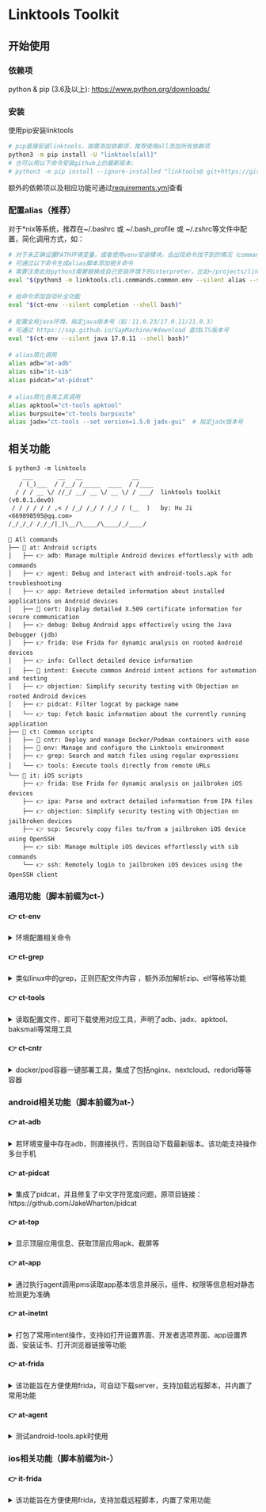# Linktools Toolkit

## 开始使用

### 依赖项

python & pip (3.6及以上): <https://www.python.org/downloads/>

### 安装

使用pip安装linktools

```bash
# pip直接安装linktools，按需添加依赖项，推荐使用all添加所有依赖项
python3 -m pip install -U "linktools[all]"
# 也可以用以下命令安装github上的最新版本:
# python3 -m pip install --ignore-installed "linktools@ git+https://github.com/ice-black-tea/linktools.git@master"
```

额外的依赖项以及相应功能可通过[requirements.yml](https://github.com/ice-black-tea/linktools/blob/master/requirements.yml)查看

### 配置alias（推荐）

对于*nix等系统，推荐在~/.bashrc 或 ~/.bash_profile 或 ~/.zshrc等文件中配置，简化调用方式，如：

```bash
# 对于未正确设置PATH环境变量，或者使用venv安装模块，会出现命令找不到的情况（command not found: ct-env）
# 可通过以下命令生成alias脚本添加相关命令
# 需要注意此处python3需要替换成自己安装环境下的interpreter，比如~/projects/linktools/venv/bin/python
eval "$(python3 -m linktools.cli.commands.common.env --silent alias --shell bash)"

# 给命令添加自动补全功能
eval "$(ct-env --silent completion --shell bash)"  

# 配置全局java环境，指定java版本号（如：11.0.23/17.0.11/21.0.3）
# 可通过 https://sap.github.io/SapMachine/#download 查找LTS版本号
eval "$(ct-env --silent java 17.0.11 --shell bash)"

# alias简化调用
alias adb="at-adb"
alias sib="it-sib"
alias pidcat="at-pidcat"

# alias简化各类工具调用
alias apktool="ct-tools apktool"
alias burpsuite="ct-tools burpsuite"
alias jadx="ct-tools --set version=1.5.0 jadx-gui"  # 指定jadx版本号
```

## 相关功能

```
$ python3 -m linktools
    ___       __   __              __
   / (_)___  / /__/ /_____  ____  / /____
  / / / __ \/ //_/ __/ __ \/ __ \/ / ___/  linktools toolkit (v0.0.1.dev0)
 / / / / / / ,< / /_/ /_/ / /_/ / (__  )   by: Hu Ji <669898595@qq.com>
/_/_/_/ /_/_/|_|\__/\____/\____/_/____/

📎 All commands
├── 📖 at: Android scripts
│   ├── 👉 adb: Manage multiple Android devices effortlessly with adb commands
│   ├── 👉 agent: Debug and interact with android-tools.apk for troubleshooting
│   ├── 👉 app: Retrieve detailed information about installed applications on Android devices
│   ├── 📘 cert: Display detailed X.509 certificate information for secure communication
│   ├── 👉 debug: Debug Android apps effectively using the Java Debugger (jdb)
│   ├── 👉 frida: Use Frida for dynamic analysis on rooted Android devices
│   ├── 👉 info: Collect detailed device information
│   ├── 📘 intent: Execute common Android intent actions for automation and testing
│   ├── 👉 objection: Simplify security testing with Objection on rooted Android devices
│   ├── 👉 pidcat: Filter logcat by package name
│   └── 👉 top: Fetch basic information about the currently running application
├── 📖 ct: Common scripts
│   ├── 📘 cntr: Deploy and manage Docker/Podman containers with ease
│   ├── 📘 env: Manage and configure the Linktools environment
│   ├── 👉 grep: Search and match files using regular expressions
│   └── 👉 tools: Execute tools directly from remote URLs
└── 📖 it: iOS scripts
    ├── 👉 frida: Use Frida for dynamic analysis on jailbroken iOS devices
    ├── 👉 ipa: Parse and extract detailed information from IPA files
    ├── 👉 objection: Simplify security testing with Objection on jailbroken devices
    ├── 👉 scp: Securely copy files to/from a jailbroken iOS device using OpenSSH
    ├── 👉 sib: Manage multiple iOS devices effortlessly with sib commands
    └── 👉 ssh: Remotely login to jailbroken iOS devices using the OpenSSH client
```

### 通用功能（脚本前缀为ct-）

#### 👉 ct-env

<details>
<summary>环境配置相关命令</summary>

##### 常用命令

```bash
# 生成alias脚本，常配合~/.bashrc等文件使用
$ ct-env --silent alias --shell bash

# 生成自动补全脚本，常配合~/.bashrc等文件使用
$ ct-env --silent completion --shell bash

# 生成配置java环境变量脚本，常配合~/.bashrc等文件使用
$ ct-env --silent java 17.0.11 --shell bash

# 进入已初始化相关环境变量的shell
$ ct-env shell

# 清除项目中7天以上未使用的缓存文件
$ ct-env clean 7
```

</details>

#### 👉 ct-grep

<details>
<summary>类似linux中的grep，正则匹配文件内容 ，额外添加解析zip、elf等格等功能</summary>

![ct-grep](https://raw.githubusercontent.com/ice-black-tea/linktools/master/images/ct-grep.png)

</details>

#### 👉 ct-tools

<details>
<summary>读取配置文件，即可下载使用对应工具，声明了adb、jadx、apktool、baksmali等常用工具</summary>

##### 常用命令

所有声明的工具可通过[配置文件](https://github.com/ice-black-tea/linktools/blob/master/src/linktools/template/tools.yml)查看，此处以apktool举例

```bash
# 初始化并执行apktool命令
$ ct-tools apktool -h

# 查看apktool相关配置
$ ct-tools --config apktool

# 只初始化不执行
$ ct-tools --download apktool

# 清除apktool相关文件
$ ct-tools --clear apktool

# 后台运行apktool
$ ct-tools --daemon apktool

# 修改apktool版本号
$ ct-tools --set version=2.5.0 apktool
```

</details>

#### 👉 ct-cntr

<details>
<summary>docker/pod容器一键部署工具，集成了包括nginx、nextcloud、redorid等等容器</summary>

##### 参考

1. [搭建homelab](https://github.com/ice-black-tea/cntr-homelab)
2. [搭建redroid](https://github.com/redroid-rockchip)

</details>

### android相关功能（脚本前缀为at-）

#### 👉 at-adb

<details>
<summary>若环境变量中存在adb，则直接执行，否则自动下载最新版本。该功能支持操作多台手机</summary>

##### 常用命令

at-adb的命令与adb命令一致，以下以adb shell举例

```bash
# 指定序列号，并调用adb shell
$ at-adb -s xxx shell

# 上次使用的设备，并调用adb shell
$ at-adb -l shell

# 连接远程端口，并调用adb shell
$ at-adb -c 127.0.0.1:5555 shell

# 未指定则会需要选择一台设备，并调用adb shell
$ at-adb shell
More than one device/emulator
>> 1: 18201FDF6003BE (Pixel 6)
   2: 10.10.10.58:5555 (Pixel 6)
Choose device [1~2] (1): 1
```

</details>

#### 👉 at-pidcat

<details>
<summary>集成了pidcat，并且修复了中文字符宽度问题，原项目链接：https://github.com/JakeWharton/pidcat</summary>

##### 常用命令

```bash
# 查看指定包名应用的日志
$ at-pidcat -p me.ele

# 查看当前运行进程的日志
$ at-pidcat --top

# 查看指定tag的日志
$ at-pidcat -t XcdnEngine
```

</details>

#### 👉 at-top

<details>
<summary>显示顶层应用信息、获取顶层应用apk、截屏等</summary>

##### 常用命令

```bash
# 展示当前顶层应用包名、activity、apk路径等信息
$ at-top 

# 将当前顶层应用apk导出
$ at-top --apk

# 将当前页面截屏导出
$ at-top --screen
```

</details>

#### 👉 at-app

<details>
<summary>通过执行agent调用pms读取app基本信息并展示，组件、权限等信息相对静态检测更为准确</summary>

##### 常用命令

```bash
# 显示当前应用的基本信息
$ at-app

# 显示当前应用的详细信息
$ at-app --detail

# 显示当前应用信息风险项
$ at-app --detail --dangerous

# 显示非系统应用信息
$ at-app --non-system
```

##### 输出效果

![at-app](https://raw.githubusercontent.com/ice-black-tea/linktools/master/images/at-app.png)

</details>

#### 👉 at-inetnt

<details>
<summary>打包了常用intent操作，支持如打开设置界面、开发者选项界面、app设置界面、安装证书、打开浏览器链接等功能</summary>

##### 常用命令

```bash
# 跳转到设置页
$ at-intent setting

# 跳转到开发者选项页
$ at-intent setting-dev

# 跳转到app设置页
$ at-intent setting-app

# 安装证书
$ at-intent setting-cert ~/test.crt

# 安装apk
$ at-intent install https://example.com/test.apk

# 浏览器中打开特定页，也可用于测试url scheme
$ at-intent browser https://example.com
```

</details>

#### 👉 at-frida

<details>
<summary>该功能旨在方便使用frida，可自动下载server，支持加载远程脚本，并内置了常用功能</summary>

##### 相关特性
1. 可以支持根据android设备和python的frida版本，全自动完成下载、推送、运行frida server
2. 监听了spawn进程变化情况，可以同时hook主进程和各个子进程
3. 监听js文件变化，实时加载
4. 注入了内置脚本，封装常用功能，如：过ssl pinning
5. 支持加载远程脚本
6. 支持重定向设备流量到本地端口

##### 使用方式

**1) 以命令行方式运行**

```bash
# 从本地加载~/test/frida.js脚本，以spawn模式注入到me.ele进程中
$ at-frida -l ~/test/frida.js -p me.ele --spawn

# 从远程加载frida脚本，注入到me.ele进程中，并将me.ele流量重定向到本地8080端口
$ at-frida -c https://raw.githubusercontent.com/ice-black-tea/linktools/master/agents/frida/test/android.js -p me.ele --redirect-port 8080

# 只启动frida-server，不注入脚本
$ at-frida --serve --remote-port 27042 --local-port 27042 -p fake_package

# 不启动frida-server，通过设备上frida server启动的27042端口，注入到me.ele进程中
$ at-frida --no-serve --remote-port 27042 -p me.ele
```

**2) 使用python方式调用**

执行如下python脚本即可自动开启frida-server，并将js代码注入到指定进程，参考[src/linktools/cli/commands/android/frida.py](https://github.com/ice-black-tea/linktools/blob/master/src/linktools/cli/commands/android/frida.py) 

```python
#!/usr/bin/env python3
# -*- coding: utf-8 -*-
from linktools.cli import BaseCommand
from linktools.frida import FridaApplication, FridaEvalCode, FridaAndroidServer


class Command(BaseCommand):

    def init_arguments(self, parser):
        pass
    
    def run(self, args):
        code = """
            Java.perform(function () {
                JavaHelper.hookMethods(
                    "java.util.HashMap",
                     "put",
                     {stack: false, args: true}
                );
            });
            """
        
        with FridaAndroidServer() as server:
            app = FridaApplication(
                server,
                user_scripts=(FridaEvalCode(code),),
                enable_spawn_gating=True,
                target_identifiers=rf"^com.topjohnwu.magisk($|:)"
            )
            app.inject_all()
            app.run()


command = Command()
if __name__ == "__main__":
    command.main()
```

##### 内置接口

e.g. [java相关接口](https://github.com/ice-black-tea/linktools/blob/master/agents/frida/lib/java.ts)

```javascript
Java.perform(function () {

    // hook特定类的指定方法
    JavaHelper.hookMethod(
        "me.ele.privacycheck.f",                    // 可以是类名，也可以是类对象 => Java.use("me.ele.privacycheck.f")
        "a",                                        // 方法名
        ['android.app.Application', 'boolean'],     // 参数类型
        function (obj, args) {                      // hook方法实现
            args[1] = true;
            return this(obj, args);                 // this代表当前hook方法，obj代表当前hook对象，args代表当前hook方法参数
        }
    );

    // hook特定类的所有名为isHttpType的方法
    JavaHelper.hookMethods(
        "anet.channel.entity.ConnType",             // 可以是类名，也可以是类对象
        "isHttpType",                               // 方法名
        () => true                                  // hook实现
    );
    
    // hook特定类的所有方法
    JavaHelper.hookAllMethods(
        "p.r.o.x.y.PrivacyApi",                     // 可以是类名，也可以是类对象
        JavaHelper.getEventImpl({                   // 生成一个通用的hook方法
            stack: true,                            // 打印堆栈
            args: true,                             // 打印参数返回值
            thread: false,
            extras: {                               // 自定义参数，会回显日志中
                customKey1: "自定义参数",
            }
        })
    );
    
    // 类似Java.use()
    // 如果当前classloader不存在需要找的类，则会持续监控动态加载的classloader，直到找到指定类为止
    JavaHelper.use("p.r.o.x.y.PrivacyApi", function(clazz) {
        // 终于等到class出现，干点想干的事吧
        JavaHelper.hookAllMethods(
            clazz,
            JavaHelper.getEventImpl({
                stack: true,
                args: true,
            })
        );
    });
    
    // 禁用ssl pinning
    JavaHelper.bypassSslPinning();
    
    // 开启webview调试模式
    JavaHelper.setWebviewDebuggingEnabled();
    
});
```

</details>

#### 👉 at-agent

<details>
<summary>测试android-tools.apk时使用</summary>

##### 常用命令

```bash
# 调用android-tools.apk中的方法
$ at-agent common --set-clipboard "剪切板内容"

# 获取剪切板内容
$ at-agent common --get-clipboard

# 以root权限dump系统服务信息，包括服务所在进程信息，需要root设备并且挂载DebugFS：https://source.android.com/docs/core/architecture/kernel/using-debugfs-12?hl=zh-cn
$ at-agent -u root --debug service --detail

# 添加插件并调用插件方法
$ at-agent --plugin app-release.apk
```

</details>

### ios相关功能（脚本前缀为it-）

#### 👉 it-frida

<details>
<summary>该功能旨在方便使用frida，支持加载远程脚本，内置了常用功能</summary>

```
$ it-frida -h                                                                                                                                       ░▒▓ ✔  12:37:52
usage: it-frida [-h] [--version] [--verbose] [--debug] [--time | --no-time] [--level | --no-level] [-u UDID | --connect IP:PORT | --last] [-b BUNDLE_ID] [--spawn]
                [-P KEY VALUE] [-l SCRIPT] [-e CODE] [-c URL] [-a]

Easy to use frida (require iOS device jailbreak)

    ___       __   __              __
   / (_)___  / /__/ /_____  ____  / /____
  / / / __ \/ //_/ __/ __ \/ __ \/ / ___/  linktools toolkit (v0.0.1.dev0)
 / / / / / / ,< / /_/ /_/ / /_/ / (__  )   by: Hu Ji <669898595@qq.com>
/_/_/_/ /_/_/|_|\__/\____/\____/_/____/

options:
  -h, --help            show this help message and exit
  --version             show program's version number and exit
  -b BUNDLE_ID, --bundle-id BUNDLE_ID
                        target bundle id (default: frontmost application)
  --spawn               inject after spawn (default: false)
  -P KEY VALUE, --parameters KEY VALUE
                        user script parameters
  -l SCRIPT, --load SCRIPT
                        load user script
  -e CODE, --eval CODE  evaluate code
  -c URL, --codeshare URL
                        load share script url
  -a, --auto-start      automatically start when all processes exits

log arguments:
  --verbose             increase log verbosity
  --debug               enable debug mode and increase log verbosity
  --time, --no-time     show log time
  --level, --no-level   show log level

sib arguments:
  -u UDID, --udid UDID  specify unique device identifier
  --connect IP:PORT     use device with TCP/IP
  --last                use last device
```

</details>
